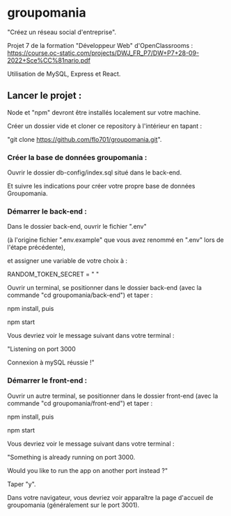 # groupomania
"Créez un réseau social d'entreprise".

Projet 7 de la formation "Développeur Web" d'OpenClassrooms :
https://course.oc-static.com/projects/DWJ_FR_P7/DW+P7+28-09-2022+Sce%CC%81nario.pdf

Utilisation de MySQL, Express et React.

## Lancer le projet :
Node et "npm" devront être installés localement sur votre machine.

Créer un dossier vide et cloner ce repository à l'intérieur en tapant : 

"git clone https://github.com/flo701/groupomania.git".

### Créer la base de données groupomania :
Ouvrir le dossier db-config/index.sql situé dans le back-end. 

Et suivre les indications pour créer votre propre base de données Groupomania.

### Démarrer le back-end :
Dans le dossier back-end, ouvrir le fichier ".env" 

(à l'origine fichier ".env.example" que vous avez renommé en ".env" lors de l'étape précédente),

et assigner une variable de votre choix à :

RANDOM_TOKEN_SECRET = " "

Ouvrir un terminal, se positionner dans le dossier back-end (avec la commande "cd groupomania/back-end") et taper :

npm install, puis

npm start

Vous devriez voir le message suivant dans votre terminal : 

"Listening on port 3000

Connexion à mySQL réussie !"

### Démarrer le front-end :
Ouvrir un autre terminal, se positionner dans le dossier front-end (avec la commande "cd groupomania/front-end") et taper :

npm install, puis

npm start

Vous devriez voir le message suivant dans votre terminal : 

"Something is already running on port 3000.

Would you like to run the app on another port instead ?"

Taper "y". 

Dans votre navigateur, vous devriez voir apparaître la page d'accueil de groupomania (généralement sur le port 3001).




